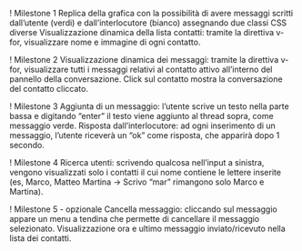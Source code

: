 ! Milestone 1
Replica della grafica con la possibilità di avere messaggi scritti dall’utente (verdi) e dall’interlocutore (bianco) assegnando due classi CSS diverse
Visualizzazione dinamica della lista contatti: tramite la direttiva v-for, visualizzare nome e immagine di ogni contatto.

! Milestone 2
Visualizzazione dinamica dei messaggi: tramite la direttiva v-for, visualizzare tutti i messaggi relativi al contatto attivo all’interno del pannello della conversazione.
Click sul contatto mostra la conversazione del contatto cliccato.

! Milestone 3
Aggiunta di un messaggio: l’utente scrive un testo nella parte bassa e digitando “enter” il testo viene aggiunto al thread sopra, come messaggio verde.
Risposta dall’interlocutore: ad ogni inserimento di un messaggio, l’utente riceverà un “ok” come risposta, che apparirà dopo 1 secondo.

! Milestone 4
Ricerca utenti: scrivendo qualcosa nell’input a sinistra, vengono visualizzati solo i contatti il cui nome contiene le lettere inserite (es, Marco, Matteo Martina -> Scrivo “mar” rimangono solo Marco e Martina).

! Milestone 5 - opzionale
Cancella messaggio: cliccando sul messaggio appare un menu a tendina che permette di cancellare il messaggio selezionato.
Visualizzazione ora e ultimo messaggio inviato/ricevuto nella lista dei contatti.

